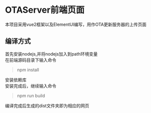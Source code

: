 # OTAServer前端页面
本项目采用vue2框架以及ElementUI编写，用作OTA更新服务器的上传页面
## 编译方式
首先安装nodejs,并将nodejs加入到path环境变量  
在前端源码目录下输入命令
> npm install

安装依赖库  
安装完成后，继续输入命令
> npm run build

编译完成后生成的dist文件夹即为相应的网页

